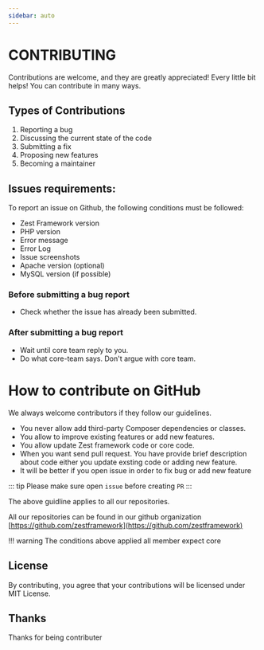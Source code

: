 ```yaml
---
sidebar: auto
---
```


# CONTRIBUTING
Contributions are welcome, and they are greatly appreciated! Every little bit helps! You can contribute in many ways.

## Types of Contributions
1. Reporting a bug
2. Discussing the current state of the code
3. Submitting a fix
4. Proposing new features
5. Becoming a maintainer

## Issues requirements:

To report an issue on Github, the following conditions must be followed:

-   Zest Framework version
-   PHP version
-   Error message
-   Error Log
-   Issue screenshots
-   Apache version (optional)
-   MySQL version (if possible)

### Before submitting a bug report

-   Check whether the issue has already been submitted.

### After submitting a bug report

-   Wait until core team reply to you.
-   Do what core-team says. Don't argue with core team.

# How to contribute on GitHub

We always welcome contributors if they follow our guidelines.

-   You never allow add third-party Composer dependencies or classes.
-   You allow to improve existing features or add new features.
-   You allow update Zest framework code or core code.
-   When you want send pull request. You have provide brief description about code either you update exsting code or adding new feature.
-   It will be better if you open issue in order to fix bug or add new feature

::: tip
Please make sure open `issue` before creating `PR`
:::

The above guidline applies to all our repositories.

All our repositories can be found in our github organization [https://github.com/zestframework](https://github.com/zestframework)

!!! warning
    The conditions above applied all member expect core

## License
By contributing, you agree that your contributions will be licensed under MIT License.

## Thanks
Thanks for being contributer
